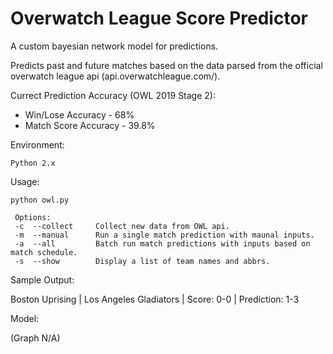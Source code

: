 # Overwatch League Score Predictor

A custom bayesian network model for predictions.

Predicts past and future matches based on the data parsed from the official overwatch league api (api.overwatchleague.com/).


Currect Prediction Accuracy (OWL 2019 Stage 2): 

   - Win/Lose Accuracy - 68% 
   - Match Score Accuracy - 39.8%

Environment: 

    Python 2.x

Usage: 

    python owl.py
   
     Options:
     -c  --collect     Collect new data from OWL api.
     -m  --manual      Run a single match prediction with maunal inputs.
     -a  --all         Batch run match predictions with inputs based on match schedule.
     -s  --show        Display a list of team names and abbrs.


Sample Output:
   
   Boston Uprising         |   Los Angeles Gladiators  |  Score: 0-0  |  Prediction: 1-3 
   

Model:
   
  (Graph N/A) 

